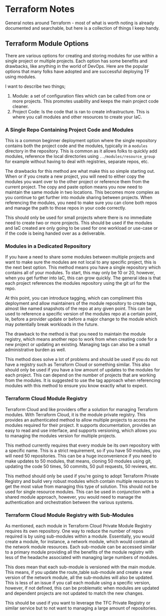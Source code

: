 # Terraform Notes

General notes around Terraform - most of what is worth noting is already documented and searchable, but here is a collection of things I keep handy.

## Terraform Module Options

There are various options for creating and storing modules for use within a single project or multiple projects. Each option has some benefits and drawbacks, like anything in the world of DevOps. Here are the popular options that many folks have adopted and are successful deploying TF using modules.

I want to describe two things;

1. Module: a set of configuration files which can be called from one or more projects. This promotes usability and keeps the main project code cleaner.
2. Project Code: Is the code that is ran to create infrastructure. This is where you call modules and other resources to create your IaC.

### A Single Repo Containing Project Code and Modules

This is a common beginner deployment option where the single repository contains both the project code and the modules, typically in a `modules` directory in the repository. This is common as it allows folks to quickly add modules, reference the local directories using `../modules/resource_group` for example without having to deal with registries, separate repos, etc.

The drawbacks for this method are what make this so simple starting out. When or if you create a new project, you will need to either copy the modules you want over to the other project or reference them from the current project. The copy and paste option means you now need to maintain the same module in two locations. This becomes more complex as you continue to get further into module sharing between projects. When referencing the modules, you need to make sure you can clone both repos and manage the path to those repos in your code correctly.

This should only be used for small projects where there is no immediate need to create two or more projects. This should be used if the modules and IaC created are only going to be used for one workload or use-case or if the code is being handed over as a deliverable.

### Modules in a Dedicated Repository

If you have a need to share some modules between multiple projects and want to make sure the modules are not local to any specific project, this is the next best option. This method means you have a single repository which contains all of your modules. To start, this may only be 10 or 20, however, when you get further into IaC, this can grow quickly. The general idea is that each project references the modules repository using the git url for the repo.

At this point, you can introduce tagging, which can compliment this deployment and allow maintainers of the module repository to create tags, almost like named snapshots of the repo at any given point. This can be used to reference a specific version of the modules repo at a certain point, Ie, before a provider update or before a major change to the module which may potentially break workloads in the future.

The drawback to the method is that you need to maintain the module registry, which means another repo to work from when creating code for a new project or updating an existing. Managing tags can also be a small administrative burden as well.

This method does solve a lot of problems and should be used if you do not have a registry such as Terraform Cloud or something similar. This also should only be used if you have a low amount of updates to the modules for each project. This can depend on the number of projects that are working from the modules. It is suggested to use the tag approach when referencing modules with this method to ensure you know exactly what to expect.

### Terraform Cloud Module Registry

Terraform Cloud and like providers offer a solution for managing Terraform modules. With Terraform Cloud, it is the module private registry. This provides an authenticated method to allow multiple projects to access the modules required for their project. It supports documentation, provides an easy to read and use interface, and supports versioning, which allows you to managing the modules version for multiple projects.

This method currently requires that every module be its own repository with a specific name. This is a strict requirement, so if you have 50 modules, you will need 50 repositories. This can be a huge inconvenience if you need to make updates to 50 modules, that means, cloning 50 modules using git, updating the code 50 times, 50 commits, 50 pull requests, 50 reviews, etc.

This method should only be used if you're going to adopt Terraform Private Registry and build very robust modules which contain multiple resources to get the most value from managing this type of solution. This should not be used for single resource modules. This can be used in conjunction with a shared module approach, however, you would need to manage the authentication and orchestration between the various systems.

### Terraform Cloud Module Registry with Sub-Modules

As mentioned, each module in Terraform Cloud Private Module Registry requires its own repository. One way to reduce the number of repos required is by using sub-modules within a module. Essentially, you would create a module, for instance, a network module, which would contain all the network module resources. Each sub-module can be accessed similar to a primary module providing all the benefits of the module registry with less of the headache associated with managing large numbers of modules.

This does mean that each sub-module is versioned with the main module. This means, if you update the route_table sub-module and create a new version of the network module, all the sub-modules will also be updated. This is less of an issue if you call each module using a specific version, however, if not defined, this can be problematic when modules are updated and dependent projects are not updated to match the new changes.

This should be used if you want to leverage the TFC Private Registry or similar service but to not want to managing a large amount of repositories.
